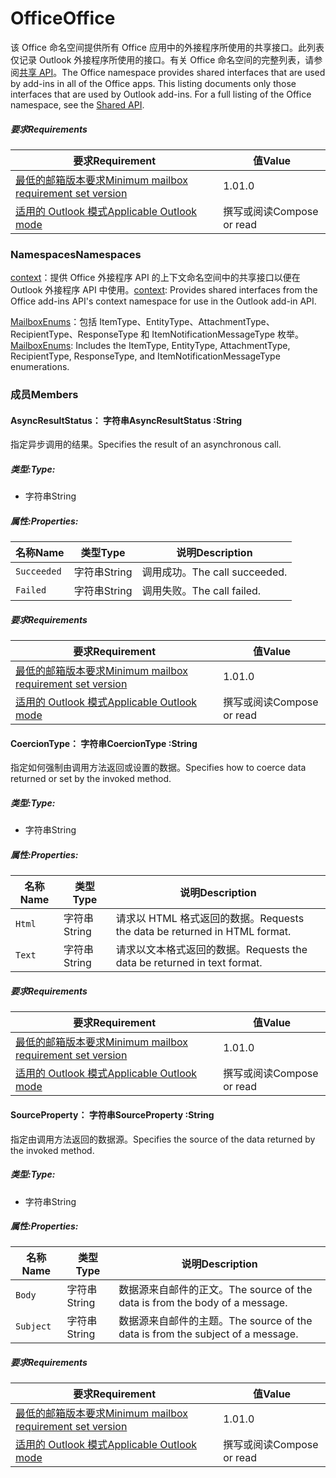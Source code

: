  

# <a name="office"></a><span data-ttu-id="eb4d1-101">Office</span><span class="sxs-lookup"><span data-stu-id="eb4d1-101">Office</span></span>

<span data-ttu-id="eb4d1-p101">该 Office 命名空间提供所有 Office 应用中的外接程序所使用的共享接口。此列表仅记录 Outlook 外接程序所使用的接口。有关 Office 命名空间的完整列表，请参阅[共享 API](/javascript/api/office)。</span><span class="sxs-lookup"><span data-stu-id="eb4d1-p101">The Office namespace provides shared interfaces that are used by add-ins in all of the Office apps. This listing documents only those interfaces that are used by Outlook add-ins. For a full listing of the Office namespace, see the [Shared API](/javascript/api/office).</span></span>

##### <a name="requirements"></a><span data-ttu-id="eb4d1-104">要求</span><span class="sxs-lookup"><span data-stu-id="eb4d1-104">Requirements</span></span>

|<span data-ttu-id="eb4d1-105">要求</span><span class="sxs-lookup"><span data-stu-id="eb4d1-105">Requirement</span></span>| <span data-ttu-id="eb4d1-106">值</span><span class="sxs-lookup"><span data-stu-id="eb4d1-106">Value</span></span>|
|---|---|
|[<span data-ttu-id="eb4d1-107">最低的邮箱版本要求</span><span class="sxs-lookup"><span data-stu-id="eb4d1-107">Minimum mailbox requirement set version</span></span>](/javascript/office/requirement-sets/outlook-api-requirement-sets)| <span data-ttu-id="eb4d1-108">1.0</span><span class="sxs-lookup"><span data-stu-id="eb4d1-108">1.0</span></span>|
|[<span data-ttu-id="eb4d1-109">适用的 Outlook 模式</span><span class="sxs-lookup"><span data-stu-id="eb4d1-109">Applicable Outlook mode</span></span>](https://docs.microsoft.com/outlook/add-ins/#extension-points)| <span data-ttu-id="eb4d1-110">撰写或阅读</span><span class="sxs-lookup"><span data-stu-id="eb4d1-110">Compose or read</span></span>|

### <a name="namespaces"></a><span data-ttu-id="eb4d1-111">Namespaces</span><span class="sxs-lookup"><span data-stu-id="eb4d1-111">Namespaces</span></span>

<span data-ttu-id="eb4d1-112">[context](office.context.md)：提供 Office 外接程序 API 的上下文命名空间中的共享接口以便在 Outlook 外接程序 API 中使用。</span><span class="sxs-lookup"><span data-stu-id="eb4d1-112">[context](office.context.md): Provides shared interfaces from the Office add-ins API's context namespace for use in the Outlook add-in API.</span></span>

<span data-ttu-id="eb4d1-113">[MailboxEnums](/javascript/api/outlook/office.mailboxenums.attachmenttype)：包括 ItemType、EntityType、AttachmentType、RecipientType、ResponseType 和 ItemNotificationMessageType 枚举。</span><span class="sxs-lookup"><span data-stu-id="eb4d1-113">[MailboxEnums](/javascript/api/outlook/office.mailboxenums.attachmenttype): Includes the ItemType, EntityType, AttachmentType, RecipientType, ResponseType, and ItemNotificationMessageType enumerations.</span></span>

### <a name="members"></a><span data-ttu-id="eb4d1-114">成员</span><span class="sxs-lookup"><span data-stu-id="eb4d1-114">Members</span></span>

####  <a name="asyncresultstatus-string"></a><span data-ttu-id="eb4d1-115">AsyncResultStatus： 字符串</span><span class="sxs-lookup"><span data-stu-id="eb4d1-115">AsyncResultStatus :String</span></span>

<span data-ttu-id="eb4d1-116">指定异步调用的结果。</span><span class="sxs-lookup"><span data-stu-id="eb4d1-116">Specifies the result of an asynchronous call.</span></span>

##### <a name="type"></a><span data-ttu-id="eb4d1-117">类型:</span><span class="sxs-lookup"><span data-stu-id="eb4d1-117">Type:</span></span>

*   <span data-ttu-id="eb4d1-118">字符串</span><span class="sxs-lookup"><span data-stu-id="eb4d1-118">String</span></span>

##### <a name="properties"></a><span data-ttu-id="eb4d1-119">属性:</span><span class="sxs-lookup"><span data-stu-id="eb4d1-119">Properties:</span></span>

|<span data-ttu-id="eb4d1-120">名称</span><span class="sxs-lookup"><span data-stu-id="eb4d1-120">Name</span></span>| <span data-ttu-id="eb4d1-121">类型</span><span class="sxs-lookup"><span data-stu-id="eb4d1-121">Type</span></span>| <span data-ttu-id="eb4d1-122">说明</span><span class="sxs-lookup"><span data-stu-id="eb4d1-122">Description</span></span>|
|---|---|---|
|`Succeeded`| <span data-ttu-id="eb4d1-123">字符串</span><span class="sxs-lookup"><span data-stu-id="eb4d1-123">String</span></span>|<span data-ttu-id="eb4d1-124">调用成功。</span><span class="sxs-lookup"><span data-stu-id="eb4d1-124">The call succeeded.</span></span>|
|`Failed`| <span data-ttu-id="eb4d1-125">字符串</span><span class="sxs-lookup"><span data-stu-id="eb4d1-125">String</span></span>|<span data-ttu-id="eb4d1-126">调用失败。</span><span class="sxs-lookup"><span data-stu-id="eb4d1-126">The call failed.</span></span>|

##### <a name="requirements"></a><span data-ttu-id="eb4d1-127">要求</span><span class="sxs-lookup"><span data-stu-id="eb4d1-127">Requirements</span></span>

|<span data-ttu-id="eb4d1-128">要求</span><span class="sxs-lookup"><span data-stu-id="eb4d1-128">Requirement</span></span>| <span data-ttu-id="eb4d1-129">值</span><span class="sxs-lookup"><span data-stu-id="eb4d1-129">Value</span></span>|
|---|---|
|[<span data-ttu-id="eb4d1-130">最低的邮箱版本要求</span><span class="sxs-lookup"><span data-stu-id="eb4d1-130">Minimum mailbox requirement set version</span></span>](/javascript/office/requirement-sets/outlook-api-requirement-sets)| <span data-ttu-id="eb4d1-131">1.0</span><span class="sxs-lookup"><span data-stu-id="eb4d1-131">1.0</span></span>|
|[<span data-ttu-id="eb4d1-132">适用的 Outlook 模式</span><span class="sxs-lookup"><span data-stu-id="eb4d1-132">Applicable Outlook mode</span></span>](https://docs.microsoft.com/outlook/add-ins/#extension-points)| <span data-ttu-id="eb4d1-133">撰写或阅读</span><span class="sxs-lookup"><span data-stu-id="eb4d1-133">Compose or read</span></span>|
####  <a name="coerciontype-string"></a><span data-ttu-id="eb4d1-134">CoercionType： 字符串</span><span class="sxs-lookup"><span data-stu-id="eb4d1-134">CoercionType :String</span></span>

<span data-ttu-id="eb4d1-135">指定如何强制由调用方法返回或设置的数据。</span><span class="sxs-lookup"><span data-stu-id="eb4d1-135">Specifies how to coerce data returned or set by the invoked method.</span></span>

##### <a name="type"></a><span data-ttu-id="eb4d1-136">类型:</span><span class="sxs-lookup"><span data-stu-id="eb4d1-136">Type:</span></span>

*   <span data-ttu-id="eb4d1-137">字符串</span><span class="sxs-lookup"><span data-stu-id="eb4d1-137">String</span></span>

##### <a name="properties"></a><span data-ttu-id="eb4d1-138">属性:</span><span class="sxs-lookup"><span data-stu-id="eb4d1-138">Properties:</span></span>

|<span data-ttu-id="eb4d1-139">名称</span><span class="sxs-lookup"><span data-stu-id="eb4d1-139">Name</span></span>| <span data-ttu-id="eb4d1-140">类型</span><span class="sxs-lookup"><span data-stu-id="eb4d1-140">Type</span></span>| <span data-ttu-id="eb4d1-141">说明</span><span class="sxs-lookup"><span data-stu-id="eb4d1-141">Description</span></span>|
|---|---|---|
|`Html`| <span data-ttu-id="eb4d1-142">字符串</span><span class="sxs-lookup"><span data-stu-id="eb4d1-142">String</span></span>|<span data-ttu-id="eb4d1-143">请求以 HTML 格式返回的数据。</span><span class="sxs-lookup"><span data-stu-id="eb4d1-143">Requests the data be returned in HTML format.</span></span>|
|`Text`| <span data-ttu-id="eb4d1-144">字符串</span><span class="sxs-lookup"><span data-stu-id="eb4d1-144">String</span></span>|<span data-ttu-id="eb4d1-145">请求以文本格式返回的数据。</span><span class="sxs-lookup"><span data-stu-id="eb4d1-145">Requests the data be returned in text format.</span></span>|

##### <a name="requirements"></a><span data-ttu-id="eb4d1-146">要求</span><span class="sxs-lookup"><span data-stu-id="eb4d1-146">Requirements</span></span>

|<span data-ttu-id="eb4d1-147">要求</span><span class="sxs-lookup"><span data-stu-id="eb4d1-147">Requirement</span></span>| <span data-ttu-id="eb4d1-148">值</span><span class="sxs-lookup"><span data-stu-id="eb4d1-148">Value</span></span>|
|---|---|
|[<span data-ttu-id="eb4d1-149">最低的邮箱版本要求</span><span class="sxs-lookup"><span data-stu-id="eb4d1-149">Minimum mailbox requirement set version</span></span>](/javascript/office/requirement-sets/outlook-api-requirement-sets)| <span data-ttu-id="eb4d1-150">1.0</span><span class="sxs-lookup"><span data-stu-id="eb4d1-150">1.0</span></span>|
|[<span data-ttu-id="eb4d1-151">适用的 Outlook 模式</span><span class="sxs-lookup"><span data-stu-id="eb4d1-151">Applicable Outlook mode</span></span>](https://docs.microsoft.com/outlook/add-ins/#extension-points)| <span data-ttu-id="eb4d1-152">撰写或阅读</span><span class="sxs-lookup"><span data-stu-id="eb4d1-152">Compose or read</span></span>|
####  <a name="sourceproperty-string"></a><span data-ttu-id="eb4d1-153">SourceProperty： 字符串</span><span class="sxs-lookup"><span data-stu-id="eb4d1-153">SourceProperty :String</span></span>

<span data-ttu-id="eb4d1-154">指定由调用方法返回的数据源。</span><span class="sxs-lookup"><span data-stu-id="eb4d1-154">Specifies the source of the data returned by the invoked method.</span></span>

##### <a name="type"></a><span data-ttu-id="eb4d1-155">类型:</span><span class="sxs-lookup"><span data-stu-id="eb4d1-155">Type:</span></span>

*   <span data-ttu-id="eb4d1-156">字符串</span><span class="sxs-lookup"><span data-stu-id="eb4d1-156">String</span></span>

##### <a name="properties"></a><span data-ttu-id="eb4d1-157">属性:</span><span class="sxs-lookup"><span data-stu-id="eb4d1-157">Properties:</span></span>

|<span data-ttu-id="eb4d1-158">名称</span><span class="sxs-lookup"><span data-stu-id="eb4d1-158">Name</span></span>| <span data-ttu-id="eb4d1-159">类型</span><span class="sxs-lookup"><span data-stu-id="eb4d1-159">Type</span></span>| <span data-ttu-id="eb4d1-160">说明</span><span class="sxs-lookup"><span data-stu-id="eb4d1-160">Description</span></span>|
|---|---|---|
|`Body`| <span data-ttu-id="eb4d1-161">字符串</span><span class="sxs-lookup"><span data-stu-id="eb4d1-161">String</span></span>|<span data-ttu-id="eb4d1-162">数据源来自邮件的正文。</span><span class="sxs-lookup"><span data-stu-id="eb4d1-162">The source of the data is from the body of a message.</span></span>|
|`Subject`| <span data-ttu-id="eb4d1-163">字符串</span><span class="sxs-lookup"><span data-stu-id="eb4d1-163">String</span></span>|<span data-ttu-id="eb4d1-164">数据源来自邮件的主题。</span><span class="sxs-lookup"><span data-stu-id="eb4d1-164">The source of the data is from the subject of a message.</span></span>|

##### <a name="requirements"></a><span data-ttu-id="eb4d1-165">要求</span><span class="sxs-lookup"><span data-stu-id="eb4d1-165">Requirements</span></span>

|<span data-ttu-id="eb4d1-166">要求</span><span class="sxs-lookup"><span data-stu-id="eb4d1-166">Requirement</span></span>| <span data-ttu-id="eb4d1-167">值</span><span class="sxs-lookup"><span data-stu-id="eb4d1-167">Value</span></span>|
|---|---|
|[<span data-ttu-id="eb4d1-168">最低的邮箱版本要求</span><span class="sxs-lookup"><span data-stu-id="eb4d1-168">Minimum mailbox requirement set version</span></span>](/javascript/office/requirement-sets/outlook-api-requirement-sets)| <span data-ttu-id="eb4d1-169">1.0</span><span class="sxs-lookup"><span data-stu-id="eb4d1-169">1.0</span></span>|
|[<span data-ttu-id="eb4d1-170">适用的 Outlook 模式</span><span class="sxs-lookup"><span data-stu-id="eb4d1-170">Applicable Outlook mode</span></span>](https://docs.microsoft.com/outlook/add-ins/#extension-points)| <span data-ttu-id="eb4d1-171">撰写或阅读</span><span class="sxs-lookup"><span data-stu-id="eb4d1-171">Compose or read</span></span>|
